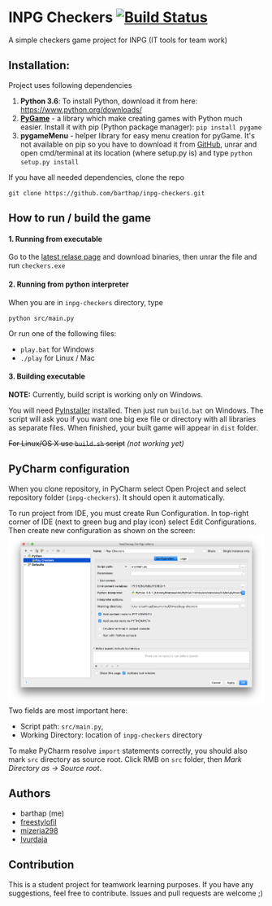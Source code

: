 # INPG Checkers [![Build Status](https://travis-ci.org/barthap/inpg-checkers.svg?branch=master)](https://travis-ci.org/barthap/inpg-checkers)
A simple checkers game project for INPG (IT tools for team work)

## Installation:
Project uses following dependencies
1. **Python 3.6**: To install Python, download it from here: https://www.python.org/downloads/ 
2. **[PyGame](https://www.pygame.org/news)** - a library which make creating games with Python much easier. Install it with pip (Python package manager):
`pip install pygame`
3. **pygameMenu** - helper library for easy menu creation for pyGame. It's not available on pip
so you have to download it from [GitHub](https://github.com/ppizarror/pygame-menu), unrar and open cmd/terminal at its location (where setup.py is) and type 
`python setup.py install`

If you have all needed dependencies, clone the repo
```
git clone https://github.com/barthap/inpg-checkers.git
```

## How to run / build the game

#### 1. Running from executable

Go to the [latest relase page](https://github.com/barthap/inpg-checkers/releases) and download binaries,
then unrar the file and run `checkers.exe`

#### 2. Running from python interpreter

When you are in `inpg-checkers` directory, type
```
python src/main.py
```
Or run one of the following files:
- `play.bat` for Windows
- `./play` for Linux / Mac

#### 3. Building executable

**NOTE:** Currently, build script is working only on Windows.

You will need [PyInstaller](http://www.pyinstaller.org/) installed. Then just run `build.bat` on Windows.
The script will ask you if you want one big exe file
or directory with all libraries as separate files. When finished, your built game will appear in `dist` folder.

~~For Linux/OS X use `build.sh` script~~ _(not working yet)_

## PyCharm configuration
When you clone repository, in PyCharm select Open Project
and select repository folder (`inpg-checkers`). It should open it automatically.

To run project from IDE, you must create Run Configuration.
In top-right corner of IDE (next to green bug and play icon) select Edit Configurations.
Then create new configuration as shown on the screen:
![Konfig. PyCharm](docs/pycharm-config.png)
Two fields are most important here:
- Script path: `src/main.py`, 
- Working Directory: location of `inpg-checkers` directory

To make PyCharm resolve `import` statements correctly, you should also mark `src` directory as source root.
Click RMB on `src` folder, then _Mark Directory as -> Source root_.

## Authors
- barthap (me)
- [freestylofil](https://github.com/freestylofil)
- [mizeria298](https://github.com/mizeria298)
- [Ivurdaja](https://github.com/Ivurdaja)

## Contribution
This is a student project for teamwork learning purposes. If you
have any suggestions, feel free to contribute. Issues and pull requests
are welcome ;)